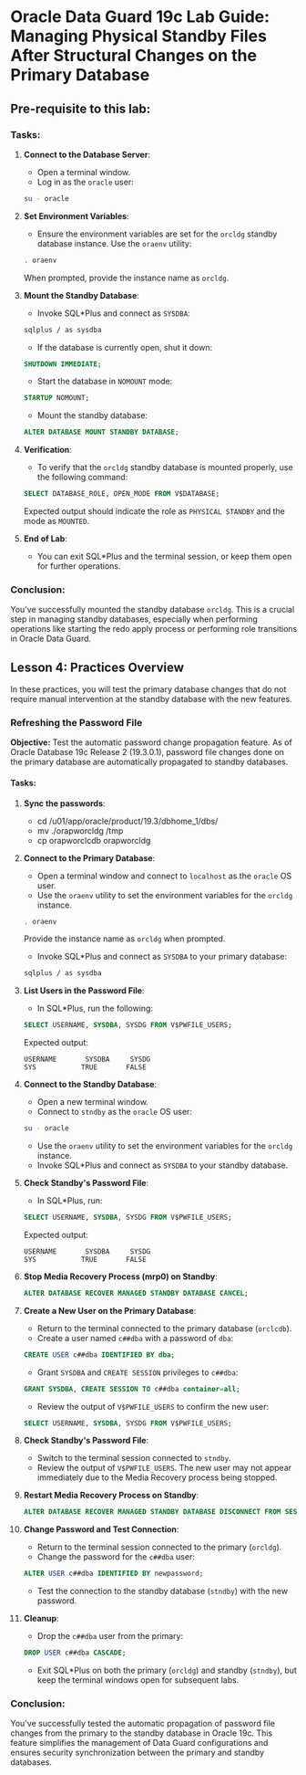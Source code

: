 # Oracle Data Guard 19c Lab Guide: Managing Physical Standby Files After Structural Changes on the Primary Database

## Pre-requisite to this lab:
### Tasks:

1. **Connect to the Database Server**:
    - Open a terminal window.
    - Log in as the `oracle` user:
    ```bash
    su - oracle
    ```

2. **Set Environment Variables**:
    - Ensure the environment variables are set for the `orcldg` standby database instance. Use the `oraenv` utility:
    ```bash
    . oraenv
    ```
    When prompted, provide the instance name as `orcldg`.

3. **Mount the Standby Database**:
    - Invoke SQL*Plus and connect as `SYSDBA`:
    ```bash
    sqlplus / as sysdba
    ```
    - If the database is currently open, shut it down:
    ```sql
    SHUTDOWN IMMEDIATE;
    ```
    - Start the database in `NOMOUNT` mode:
    ```sql
    STARTUP NOMOUNT;
    ```
    - Mount the standby database:
    ```sql
    ALTER DATABASE MOUNT STANDBY DATABASE;
    ```

4. **Verification**:
    - To verify that the `orcldg` standby database is mounted properly, use the following command:
    ```sql
    SELECT DATABASE_ROLE, OPEN_MODE FROM V$DATABASE;
    ```

    Expected output should indicate the role as `PHYSICAL STANDBY` and the mode as `MOUNTED`.

5. **End of Lab**:
    - You can exit SQL*Plus and the terminal session, or keep them open for further operations.

### Conclusion:

You've successfully mounted the standby database `orcldg`. This is a crucial step in managing standby databases, especially when performing operations like starting the redo apply process or performing role transitions in Oracle Data Guard.

## Lesson 4: Practices Overview

In these practices, you will test the primary database changes that do not require manual intervention at the standby database with the new features.

### Refreshing the Password File

**Objective:** Test the automatic password change propagation feature. As of Oracle Database 19c Release 2 (19.3.0.1), password file changes done on the primary database are automatically propagated to standby databases.

#### Tasks:

1. **Sync the passwords**:
    - cd /u01/app/oracle/product/19.3/dbhome_1/dbs/
    - mv ./orapworcldg /tmp
    - cp orapworclcdb orapworcldg
2. **Connect to the Primary Database**:
    - Open a terminal window and connect to `localhost` as the `oracle` OS user.
    - Use the `oraenv` utility to set the environment variables for the `orcldg` instance.
    ```bash
    . oraenv
    ```
    Provide the instance name as `orcldg` when prompted.
    - Invoke SQL*Plus and connect as `SYSDBA` to your primary database:
    ```bash
    sqlplus / as sysdba
    ```

3. **List Users in the Password File**:
    - In SQL*Plus, run the following:
    ```sql
    SELECT USERNAME, SYSDBA, SYSDG FROM V$PWFILE_USERS;
    ```

    Expected output:
    ```
    USERNAME       SYSDBA     SYSDG
    SYS           TRUE       FALSE
    ```

4. **Connect to the Standby Database**:
    - Open a new terminal window.
    - Connect to `stndby` as the `oracle` OS user:
    ```bash
    su - oracle
    ```
    - Use the `oraenv` utility to set the environment variables for the `orcldg` instance.
    - Invoke SQL*Plus and connect as `SYSDBA` to your standby database.

5. **Check Standby's Password File**:
    - In SQL*Plus, run:
    ```sql
    SELECT USERNAME, SYSDBA, SYSDG FROM V$PWFILE_USERS;
    ```

    Expected output:
    ```
    USERNAME       SYSDBA     SYSDG
    SYS           TRUE       FALSE
    ```

6. **Stop Media Recovery Process (mrp0) on Standby**:
    ```sql
    ALTER DATABASE RECOVER MANAGED STANDBY DATABASE CANCEL;
    ```

7. **Create a New User on the Primary Database**:
    - Return to the terminal connected to the primary database (`orclcdb`).
    - Create a user named `c##dba` with a password of `dba`:
    ```sql
    CREATE USER c##dba IDENTIFIED BY dba;
    ```
    - Grant `SYSDBA` and `CREATE SESSION` privileges to `c##dba`:
    ```sql
    GRANT SYSDBA, CREATE SESSION TO c##dba container=all;
    ```
    - Review the output of `V$PWFILE_USERS` to confirm the new user:
    ```sql
    SELECT USERNAME, SYSDBA, SYSDG FROM V$PWFILE_USERS;
    ```

8. **Check Standby's Password File**:
    - Switch to the terminal session connected to `stndby`.
    - Review the output of `V$PWFILE_USERS`. The new user may not appear immediately due to the Media Recovery process being stopped.

9. **Restart Media Recovery Process on Standby**:
    ```sql
    ALTER DATABASE RECOVER MANAGED STANDBY DATABASE DISCONNECT FROM SESSION;
    ```

10. **Change Password and Test Connection**:
    - Return to the terminal session connected to the primary (`orcldg`).
    - Change the password for the `c##dba` user:
    ```sql
    ALTER USER c##dba IDENTIFIED BY newpassword;
    ```
    - Test the connection to the standby database (`stndby`) with the new password.

11. **Cleanup**:
    - Drop the `c##dba` user from the primary:
    ```sql
    DROP USER c##dba CASCADE;
    ```
    - Exit SQL*Plus on both the primary (`orcldg`) and standby (`stndby`), but keep the terminal windows open for subsequent labs.

### Conclusion:
You've successfully tested the automatic propagation of password file changes from the primary to the standby database in Oracle 19c. This feature simplifies the management of Data Guard configurations and ensures security synchronization between the primary and standby databases.
